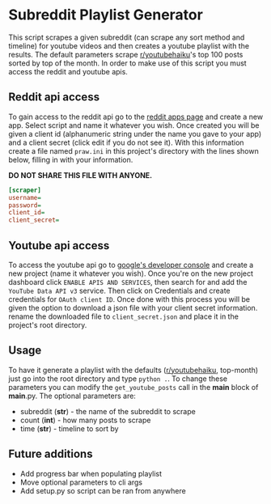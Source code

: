 # Subreddit Playlist Generator
This script scrapes a given subreddit (can scrape any sort method and timeline) for youtube videos and then creates a youtube playlist with the results. The default parameters scrape [r/youtubehaiku](http://reddit.com/r/youtubehaiku)'s top 100 posts sorted by top of the month. In order to make use of this script you must access the reddit and youtube apis.

## Reddit api access
To gain access to the reddit api go to the [reddit apps page](https://www.reddit.com/prefs/apps/) and create a new app. Select script and name it whatever you wish. Once created you will be given a client id (alphanumeric string under the name you gave to your app) and a client secret (click edit if you do not see it). With this information create a file named `praw.ini` in this project's directory with the lines shown below, filling in with your information.

<b>DO NOT SHARE THIS FILE WITH ANYONE.</b>
```ini
[scraper]
username=
password=
client_id=
client_secret=
```

## Youtube api access
To access the youtube api go to [google's developer console](https://console.developers.google.com/apis) and create a new project (name it whatever you wish). Once you're on the new project dashboard click `ENABLE APIS AND SERVICES`, then search for and add the `YouTube Data API v3` service. Then click on Credentials and create credentials for `OAuth client ID`. Once done with this process you will be given the option to download a json file with your client secret information. rename the downloaded file to `client_secret.json` and place it in the project's root directory.

## Usage
To have it generate a playlist with the defaults ([r/youtubehaiku](http://reddit.com/r/youtubehaiku), top-month) just go into the root directory and type `python .`. To change these parameters you can modify the `get_youtube_posts` call in the __main__ block of __main__.py. The optional parameters are:
* subreddit (__str__) - the name of the subreddit to scrape
* count (__int__) - how many posts to scrape
* time (__str__) - timeline to sort by

## Future additions
* Add progress bar when populating playlist
* Move optional parameters to cli args
* Add setup.py so script can be ran from anywhere